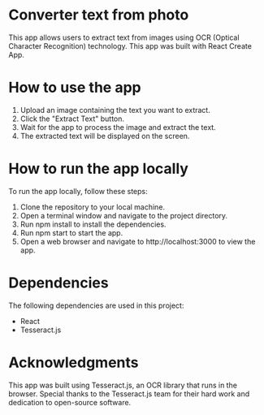 # Converter text from photo

This app allows users to extract text from images using OCR (Optical Character Recognition) technology. This app was built with React Create App.

# How to use the app
1. Upload an image containing the text you want to extract.
2. Click the "Extract Text" button.
3. Wait for the app to process the image and extract the text.
4. The extracted text will be displayed on the screen.

# How to run the app locally
To run the app locally, follow these steps:

1. Clone the repository to your local machine.
2. Open a terminal window and navigate to the project directory.
3. Run npm install to install the dependencies.
4. Run npm start to start the app.
5. Open a web browser and navigate to http://localhost:3000 to view the app.

# Dependencies
The following dependencies are used in this project:

- React
- Tesseract.js

# Acknowledgments
This app was built using Tesseract.js, an OCR library that runs in the browser. Special thanks to the Tesseract.js team for their hard work and dedication to open-source software.